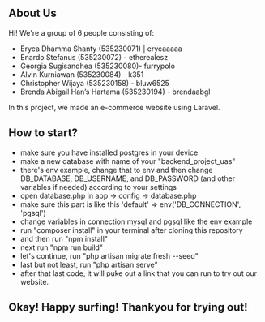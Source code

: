 ## About Us

Hi! We're a group of 6 people consisting of:

- Eryca Dhamma Shanty (535230071) | erycaaaaa 
- Enardo Stefanus (535230072) - etherealesz
- Georgia Sugisandhea (535230080)- furrypolo
- Alvin Kurniawan (535230084) - k351
- Christopher Wijaya (535230158) - bluw6525
- Brenda Abigail Han’s Hartama (535230194) - brendaabgl

In this project, we made an e-commerce website using Laravel.

 ## How to start?

- make sure you have installed postgres in your device
- make a new database with name of your "backend_project_uas"
- there's env example, change that to env and then change DB_DATABASE, DB_USERNAME, and DB_PASSWORD (and other variables if needed) according to your settings
- open database.php in app -> config -> database.php
- make sure this part is like this 'default' => env('DB_CONNECTION', 'pgsql')
- change variables in connection mysql and pgsql like the env example
- run "composer install" in your terminal after cloning this repository
- and then run "npm install"
- next run "npm run build"
- let's continue, run "php artisan migrate:fresh --seed"
- last but not least, run "php artisan serve"
- after that last code, it will puke out a link that you can run to try out our website.

 ## Okay! Happy surfing! Thankyou for trying out!

